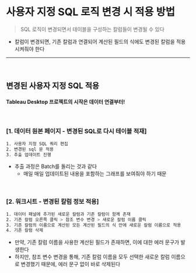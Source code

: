 # 사용자 지정 SQL 로직 변경 시 적용 방법
> SQL 로직이 변경되면서 테이블을 구성하는 칼럼들이 변경될 수 있다
* 칼럼이 변경되면, 기존 칼럼과 연결되어 계산된 필드의 식에도 변경된 칼럼을 적용시켜줘야 한다

<hr>
<br>

## 변경된 사용자 지정 SQL 적용

#### Tableau Desktop 프로젝트의 시작은 데이터 연결부터!

<br>

### [1. 데이터 원본 페이지 - 변경된 SQL로 다시 테이블 적재]
```bash
1. 사용자 지정 SQL 쿼리 편집
2. 변경된 sql 문 적용
3. 추출 업데이트 진행
```
* 추출 과정은 Batch를 돌리는 것과 같다
  * 매일 매일 업데이트된 내용을 포함하는 그래프를 보여줘야 하기 때문

<br>

### [2. 워크시트 - 변경된 칼럼 정보 적용]
```bash
1. 데이터 패널에 추가된 새로운 칼럼과 기존 칼럼이 함께 존재
2. 기존 칼럼 오른쪽 클릭 > 참조 변수 변경 > 새로운 칼럼 이름 클릭
3. 기존 칼럼의 이름으로 계산된 모든 계산된 필드의 식 안에 새로운 칼럼 이름으로 적용
4. 기존 칼럼 삭제
```
* 만약, 기존 칼럼 이름을 사용한 계산된 필드가 존재하면, 이에 대한 에러 문구가 발생한다
* 하지만, 참조 변수 변경을 통해, 기존 칼럼 이름을 모두 선택한 새로운 칼럼 이름으로 변경했기 때문에, 에러 문구 없이 바로 삭제된다
